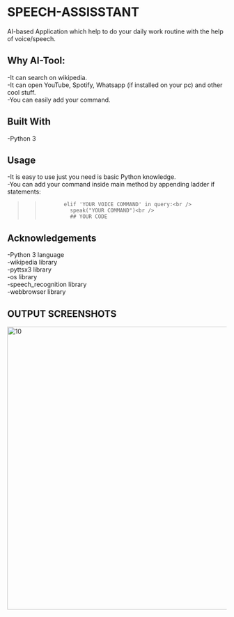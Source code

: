 # SPEECH-ASSISSTANT
AI-based Application which help to do your daily work routine with the help of voice/speech. 

## Why AI-Tool:

-It can search on wikipedia.<br />
-It can open YouTube, Spotify, Whatsapp (if installed on your pc) and other cool stuff.<br />
-You can easily add your command.<br />

## Built With<br />
-Python 3

## Usage
-It is easy to use just you need is basic Python knowledge.<br />
-You can add your command inside main method by appending ladder if statements:<br />
>>            elif 'YOUR VOICE COMMAND' in query:<br />
>>              speak("YOUR COMMAND")<br />
>>              ## YOUR CODE



## Acknowledgements

-Python 3 language<br />
-wikipedia library<br />
-pyttsx3 library<br />
-os library<br />
-speech_recognition library<br />
-webbrowser library


## OUTPUT SCREENSHOTS<br />

<img width="650" alt="10" src="https://github.com/gargshashwat987/SPEECH-ASSISSTANT/assets/124812421/37af2cab-09dd-4658-9c36-e4d273a87c10">

<br> 


